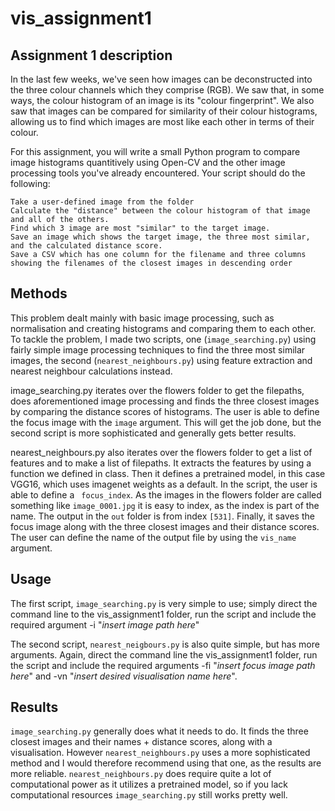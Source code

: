 # vis_assignment1

## Assignment 1 description
In the last few weeks, we've seen how images can be deconstructed into the three colour channels which they comprise (RGB). We saw that, in some ways, the colour histogram of an image is its "colour fingerprint". We also saw that images can be compared for similarity of their colour histograms, allowing us to find which images are most like each other in terms of their colour.

For this assignment, you will write a small Python program to compare image histograms quantitively using Open-CV and the other image processing tools you've already encountered. Your script should do the following:

    Take a user-defined image from the folder
    Calculate the "distance" between the colour histogram of that image and all of the others.
    Find which 3 image are most "similar" to the target image.
    Save an image which shows the target image, the three most similar, and the calculated distance score.
    Save a CSV which has one column for the filename and three columns showing the filenames of the closest images in descending order

## Methods
This problem dealt mainly with basic image processing, such as normalisation and creating histograms and comparing them to each other. To tackle the problem, I made two scripts, one (```image_searching.py```) using fairly simple image processing techniques to find the three most similar images, the second (```nearest_neighbours.py```) using feature extraction and nearest neighbour calculations instead.

image_searching.py iterates over the flowers folder to get the filepaths, does aforementioned image processing and finds the three closest images by comparing the distance scores of histograms. The user is able to define the focus image with the ```image``` argument. This will get the job done, but the second script is more sophisticated and generally gets better results.

nearest_neighbours.py also iterates over the flowers folder to get a list of features and to make a list of filepaths. It extracts the features by using a function we defined in class. Then it defines a pretrained model, in this case VGG16, which uses imagenet weights as a default. In the script, the user is able to define a ``` focus_index```. As the images in the flowers folder are called something like ```image_0001.jpg``` it is easy to index, as the index is part of the name. The output in the ```out``` folder is from index ```[531]```. 
Finally, it saves the focus image along with the three closest images and their distance scores. The user can define the name of the output file by using the ```vis_name``` argument.

## Usage
The first script, ```image_searching.py``` is very simple to use; simply direct the command line to the vis_assignment1 folder, run the script and include the required argument -i "*insert image path here*"

The second script, ```nearest_neigbours.py``` is also quite simple, but has more arguments. Again, direct the command line the vis_assignment1 folder, run the script and include the required arguments -fi "*insert focus image path here*" and -vn "*insert desired visualisation name here*". 

## Results
```image_searching.py``` generally does what it needs to do. It finds the three closest images and their names + distance scores, along with a visualisation. However ```nearest_neighbours.py``` uses a more sophisticated method and I would therefore recommend using that one, as the results are more reliable. ```nearest_neighbours.py``` does require quite a lot of computational power as it utilizes a pretrained model, so if you lack computational resources ```image_searching.py``` still works pretty well.


